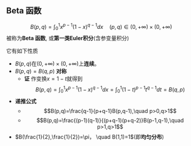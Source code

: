 ## Beta 函数

$$
B(p,q)=\int_{0}^{1}x^{p-1}(1-x)^{q-1}dx \quad (p,q)\in(0,+\infty)\times(0,+\infty)
$$ 
被称为**Beta 函数**, 或**第一类Euler积分**(含参变量积分)

它有如下性质
- $B(p,q)$在$(0,+\infty)\times(0,+\infty)$上**连续**。
- $B(p,q)=B(q,p)$ **对称**
	+ **证** 作变换$x=1-t$就得到$$B(p,q)=\int_{0}^{1}x^{p-1}(1-x)^{q-1}dx=\int_{0}^{1}(1-t)^{p-1}t^{q-1}dt=B(q,p)$$
- **递推公式**
	+ $$B(p,q)=\frac{q-1}{p+q-1}B(p,q-1),\quad p>0,q>1$$
	+ $$B(p,q)=\frac{(p-1)(q-1)}{(p+q-1)(p+q-2)}B(p-1,q-1),\quad p>1,q>1$$
- $B(\frac{1}{2},\frac{1}{2})=\pi， \quad B(1,1)=1$(即**均匀分布**)
